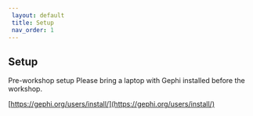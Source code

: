 ```yaml
---
 layout: default
 title: Setup
 nav_order: 1
---
```


## Setup   

Pre-workshop setup
Please bring a laptop with Gephi installed before the workshop.

[https://gephi.org/users/install/](https://gephi.org/users/install/)
